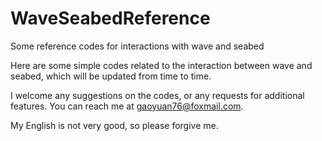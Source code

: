 # WaveSeabedReference
Some reference codes for interactions with wave and seabed

Here are some simple codes related to the interaction between wave and seabed, which will be updated from time to time. 

I welcome any suggestions on the codes, or any requests for additional features. You can reach me at gaoyuan76@foxmail.com.

My English is not very good, so please forgive me.